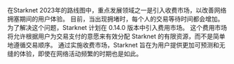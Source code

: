 在Starknet 2023年的路线图中，重点发展领域之一是引入收费市场，以改善网络拥塞期间的用户体验。 目前，当出现拥堵时，每个人的交易等待时间都会增加。 为了解决这个问题，Starknet 计划在 0.14.0 版本中引入费用市场。 这个费用市场将允许根据用户为交易支付的意愿来有效分配 Starknet 的有限资源，而不是简单地遵循交易顺序。 通过实施收费市场，Starknet 旨在为用户提供更加可预测和无缝的体验，即使在网络活动频繁的时期也是如此。
